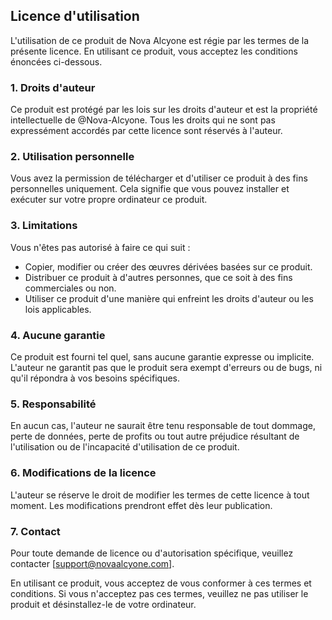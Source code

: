 ## Licence d'utilisation

L'utilisation de ce produit de Nova Alcyone est régie par les termes de la présente licence. En utilisant ce produit, vous acceptez les conditions énoncées ci-dessous.

### 1. Droits d'auteur

Ce produit est protégé par les lois sur les droits d'auteur et est la propriété intellectuelle de @Nova-Alcyone. Tous les droits qui ne sont pas expressément accordés par cette licence sont réservés à l'auteur.

### 2. Utilisation personnelle

Vous avez la permission de télécharger et d'utiliser ce produit à des fins personnelles uniquement. Cela signifie que vous pouvez installer et exécuter sur votre propre ordinateur ce produit.

### 3. Limitations

Vous n'êtes pas autorisé à faire ce qui suit :

- Copier, modifier ou créer des œuvres dérivées basées sur ce produit.
- Distribuer ce produit à d'autres personnes, que ce soit à des fins commerciales ou non.
- Utiliser ce produit d'une manière qui enfreint les droits d'auteur ou les lois applicables.

### 4. Aucune garantie

Ce produit est fourni tel quel, sans aucune garantie expresse ou implicite. L'auteur ne garantit pas que le produit sera exempt d'erreurs ou de bugs, ni qu'il répondra à vos besoins spécifiques.

### 5. Responsabilité

En aucun cas, l'auteur ne saurait être tenu responsable de tout dommage, perte de données, perte de profits ou tout autre préjudice résultant de l'utilisation ou de l'incapacité d'utilisation de ce produit.

### 6. Modifications de la licence

L'auteur se réserve le droit de modifier les termes de cette licence à tout moment. Les modifications prendront effet dès leur publication.

### 7. Contact

Pour toute demande de licence ou d'autorisation spécifique, veuillez contacter [support@novaalcyone.com].

En utilisant ce produit, vous acceptez de vous conformer à ces termes et conditions. Si vous n'acceptez pas ces termes, veuillez ne pas utiliser le produit et désinstallez-le de votre ordinateur.
